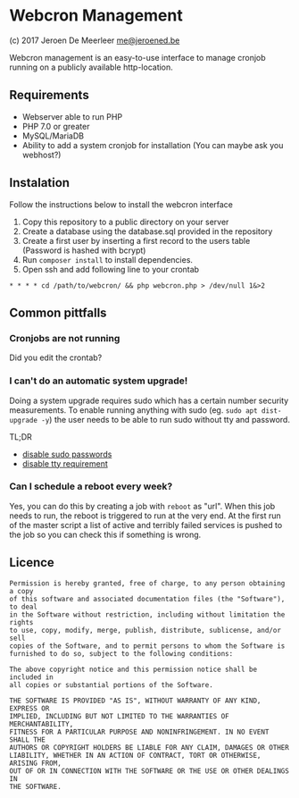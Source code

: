 # Webcron Management
(c) 2017 Jeroen De Meerleer <me@jeroened.be>

Webcron management is an easy-to-use interface to manage cronjob running on a publicly available http-location.

## Requirements
* Webserver able to run PHP
* PHP 7.0 or greater
* MySQL/MariaDB
* Ability to add a system cronjob for installation (You can maybe ask you webhost?)

## Instalation

Follow the instructions below to install the webcron interface
1. Copy this repository to a public directory on your server
2. Create a database using the database.sql provided in the repository
3. Create a first user by inserting a first record to the users table (Password is hashed with bcrypt)
4. Run `composer install` to install dependencies.
5. Open ssh and add following line to your crontab

```
* * * * cd /path/to/webcron/ && php webcron.php > /dev/null 1&>2
```

## Common pittfalls
### Cronjobs are not running
Did you edit the crontab?

### I can't do an automatic system upgrade!
Doing a system upgrade requires sudo which has a certain number security measurements. To enable running anything with sudo (eg. `sudo apt dist-upgrade -y`) the user needs to be able to run sudo without tty and password.

TL;DR
* [disable sudo passwords](http://jeromejaglale.com/doc/unix/ubuntu_sudo_without_password) 
* [disable tty requirement](https://serverfault.com/questions/111064/sudoers-how-to-disable-requiretty-per-user)

### Can I schedule a reboot every week?
Yes, you can do this by creating a job with `reboot` as "url". When this job needs to run, the reboot is triggered to run at the very end. At the first run of the master script a list of active and terribly failed services is pushed to the job so you can check this if something is wrong.

## Licence

    Permission is hereby granted, free of charge, to any person obtaining a copy
    of this software and associated documentation files (the "Software"), to deal
    in the Software without restriction, including without limitation the rights
    to use, copy, modify, merge, publish, distribute, sublicense, and/or sell
    copies of the Software, and to permit persons to whom the Software is
    furnished to do so, subject to the following conditions:

    The above copyright notice and this permission notice shall be included in
    all copies or substantial portions of the Software.

    THE SOFTWARE IS PROVIDED "AS IS", WITHOUT WARRANTY OF ANY KIND, EXPRESS OR
    IMPLIED, INCLUDING BUT NOT LIMITED TO THE WARRANTIES OF MERCHANTABILITY,
    FITNESS FOR A PARTICULAR PURPOSE AND NONINFRINGEMENT. IN NO EVENT SHALL THE
    AUTHORS OR COPYRIGHT HOLDERS BE LIABLE FOR ANY CLAIM, DAMAGES OR OTHER
    LIABILITY, WHETHER IN AN ACTION OF CONTRACT, TORT OR OTHERWISE, ARISING FROM,
    OUT OF OR IN CONNECTION WITH THE SOFTWARE OR THE USE OR OTHER DEALINGS IN
    THE SOFTWARE.
